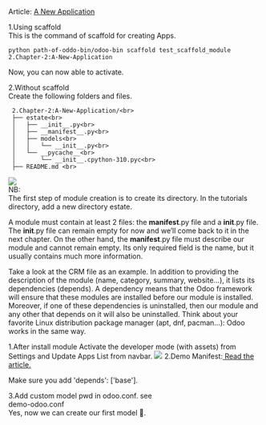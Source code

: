 Article: <a href='https://www.odoo.com/documentation/17.0/developer/tutorials/server_framework_101/02_newapp.html' >A New Application</a>
<br>

1.Using scaffold<br>
This is the command of scaffold for creating Apps.

```
python path-of-oddo-bin/odoo-bin scaffold test_scaffold_module 2.Chapter-2:A-New-Application
```
Now, you can now able to activate.

2.Without scaffold<br>
Create the following folders and files.<br>

     2.Chapter-2:A-New-Application/<br>
     ├── estate<br>
     │   ├── __init__.py<br>
     │   ├── __manifest__.py<br>
     │   ├── models<br>
     │   │   └── __init__.py<br>
     │   └── __pycache__<br>
     │       └── __init__.cpython-310.pyc<br>
     ├── README.md <br>
<img src='https://www.odoo.com/documentation/17.0/_images/app_in_list.png'>
<br>
NB:<br>
The first step of module creation is to create its directory. In the tutorials directory, add a new directory estate.

A module must contain at least 2 files: the __manifest__.py file and a __init__.py file. The __init__.py file can remain empty for now and we’ll come back to it in the next chapter. On the other hand, the __manifest__.py file must describe our module and cannot remain empty. Its only required field is the name, but it usually contains much more information.

Take a look at the CRM file as an example. In addition to providing the description of the module (name, category, summary, website…), it lists its dependencies (depends). A dependency means that the Odoo framework will ensure that these modules are installed before our module is installed. Moreover, if one of these dependencies is uninstalled, then our module and any other that depends on it will also be uninstalled. Think about your favorite Linux distribution package manager (apt, dnf, pacman…): Odoo works in the same way.


1.After install module Activate the developer mode (with assets) from Settings and Update Apps List from navbar.
<img src='https://www.odoo.com/documentation/17.0/_images/settings.png'>
2.Demo Manifest:<a href='https://www.odoo.com/documentation/17.0/developer/reference/backend/module.html#reference-module-manifest'> Read the article.</a>

Make sure you add 'depends': ['base'].<br>

3.Add custom model pwd in odoo.conf.
see <br>
<a src='../demo-odoo.conf'>demo-odoo.conf</a>
<br>
Yes, now we can create our first model 🤗.